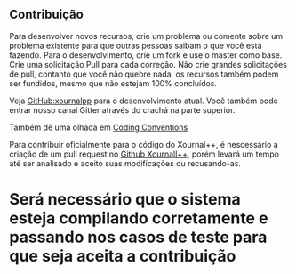## Contribuição


Para desenvolver novos recursos, crie um problema ou comente sobre um problema existente para que outras pessoas saibam o que você está fazendo.
Para o desenvolvimento, crie um fork e use o master como base. Crie uma solicitação Pull para cada correção.
Não crie grandes solicitações de pull, contanto que você não quebre nada, os recursos também podem ser
fundidos, mesmo que não estejam 100% concluídos.

Veja [GitHub:xournalpp](http://github.com/xournalpp/xournalpp) para o desenvolvimento atual. Você também pode entrar
nosso canal Gitter através do crachá na parte superior.

Também dê uma olhada em [Coding Conventions](https://github.com/xournalpp/xournalpp/wiki/Coding-conventions)

Para contribuir oficialmente para o código do Xournal++, é nescessário a criação de um pull request no [Github Xournall++](https://github.com/xournalpp/xournalpp/pulls), porém levará um tempo até ser analisado e aceito suas modificações ou recusando-as.

# Será necessário que o sistema esteja compilando corretamente e passando nos casos de teste para que seja aceita a contribuição
